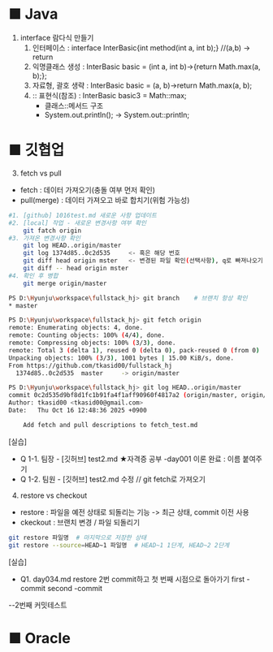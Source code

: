 # ■ Java

1. interface 람다식 만들기
    1) 인터페이스 : interface InterBasic{int method(int a, int b);}  //(a,b) -> return
    2) 익명클래스 생성 : InterBasic basic = (int a, int b)->{return Math.max(a, b);};
    3) 자료형, 괄호 생략 : InterBasic basic = (a, b)->return Math.max(a, b);
    4) :: 표현식(참조) : InterBasic basic3 = Math::max;
        - 클래스::메서드 구조
        - System.out.println(); -> System.out::println; 



# ■ 깃협업
 3. fetch vs pull
 - fetch : 데이터 가져오기(충돌 여부 먼저 확인)
 - pull(merge) : 데이터 가져오고 바로 합치기(위험 가능성)

```bash
#1. [github] 1016test.md 새로운 사항 업데이트
#2. [local] 작업 - 새로운 변경사항 여부 확인
    git fatch origin
#3. 가져온 변경사항 확인
    git log HEAD..origin/master
    git log 1374d85..0c2d535     <- 혹은 해당 번호
    git diff head origin mster   <- 변경된 파일 확인(선택사항), q로 빠져나오기
    git diff -- head origin mster 
#4. 확인 후 병합
    git merge origin/master     
```

```bash
PS D:\Hyunju\workspace\fullstack_hj> git branch    # 브랜치 항상 확인
* master

PS D:\Hyunju\workspace\fullstack_hj> git fetch origin  
remote: Enumerating objects: 4, done.
remote: Counting objects: 100% (4/4), done.
remote: Compressing objects: 100% (3/3), done.
remote: Total 3 (delta 1), reused 0 (delta 0), pack-reused 0 (from 0)
Unpacking objects: 100% (3/3), 1001 bytes | 15.00 KiB/s, done.
From https://github.com/tkasid00/fullstack_hj
  1374d85..0c2d535  master     -> origin/master                           # 누가 바꿨는지 확인

PS D:\Hyunju\workspace\fullstack_hj> git log HEAD..origin/master          # 변경사항 확인( 1374d85..0c2d535  넣어도 됨)
commit 0c2d535d9bf8d1fc1b91fa4f1aff90960f4817a2 (origin/master, origin/HEAD)
Author: tkasid00 <tkasid00@gmail.com>
Date:   Thu Oct 16 12:48:36 2025 +0900

    Add fetch and pull descriptions to fetch_test.md
```

[실습]
- Q 1-1. 팀장 - [깃허브] test2.md 
        ★자격증 공부
        -day001 이론 완료 : 이름 붙여주기
- Q 1-2. 팀원 - [깃허브] test2.md 수정 // git fetch로 가져오기


4. restore vs checkout
- restore :  파일을 예전 상태로 되돌리는 기능 -> 최근 상태, commit 이전 사용
- ckeckout : 브랜치 변경 / 파일 되돌리기

```bash
git restore 파일명  # 마지막으로 저장한 상태
git restore --source=HEAD~1 파일명  # HEAD~1 1단계, HEAD~2 2단계
```
[실습]
- Q1. day034.md restore 2번 commit하고 첫 번째 시점으로 돌아가기
    first       -commit
    second      -commit 

--2번째 커밋테스트


# ■ Oracle